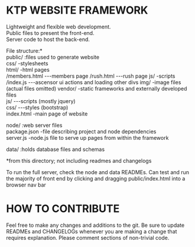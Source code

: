 KTP WEBSITE FRAMEWORK  
=====================  
  
Lightweight and flexible web development.  
Public files to present the front-end.  
Server code to host the back-end.  
  
File structure:*   
public/  				:files used to generate website  
	css/				-stylesheets  
	html/				-html pages  
		/members.html 	---members page
		/rush.html 		---rush page
	js/					-scripts  
		/index.js 		---ascensor ui actions and loading other divs
	img/				-image files (actual files omitted)
	vendor/  			-static frameworks and externally developed files  
		js/				---scripts (mostly jquery)  
		css/ 			---styles (bootstrap)  
	index.html 			-main page of website
  
node/					:web server files  
	package.json 		-file describing project and node dependencies  
	server.js 			-node.js file to serve up pages from within the framework  

data/					:holds database files and schemas  
  
*from this directory; not including readmes and changelogs  
  
To run the full server, check the node and data READMEs.
Can test and run the majority of front end by clicking and dragging public/index.html into a browser nav bar  
  

HOW TO CONTRIBUTE  
=================  
  
Feel free to make any changes and additions to the git. Be sure to update READMEs and CHANGELOGs whenever you are making a change that requires explanation.
Please comment sections of non-trivial code.  
  
